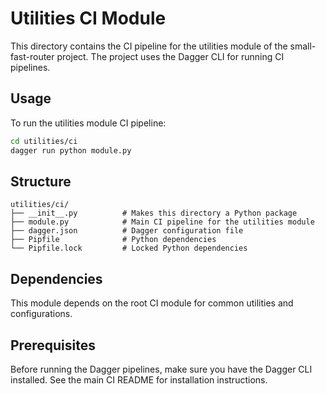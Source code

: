 # Utilities CI Module

This directory contains the CI pipeline for the utilities module of the small-fast-router project. The project uses the Dagger CLI for running CI pipelines.

## Usage

To run the utilities module CI pipeline:

```bash
cd utilities/ci
dagger run python module.py
```

## Structure

```
utilities/ci/
├── __init__.py          # Makes this directory a Python package
├── module.py            # Main CI pipeline for the utilities module
├── dagger.json          # Dagger configuration file
├── Pipfile              # Python dependencies
└── Pipfile.lock         # Locked Python dependencies
```

## Dependencies

This module depends on the root CI module for common utilities and configurations.

## Prerequisites

Before running the Dagger pipelines, make sure you have the Dagger CLI installed. See the main CI README for installation instructions.
